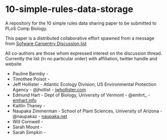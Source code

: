 # 10-simple-rules-data-storage
A repository for the 10 simple rules data sharing paper to be submitted to PLoS Comp Biology. 

This paper is a distributed collaborative effort spawned from a message from [Sofware Carpentry Discussion list](http://lists.software-carpentry.org/mailman/listinfo/discuss_lists.software-carpentry.org)

All co-authors are those whom expressed interest on the discussion thread.  Currently the list (in no particular order) with affiliation, twitter handle and website

* Pauline Barmby - 
* Timothee Poisot -
* Jeff Hollister - Atlantic Ecology Division, US Environmental Protection Agency - @jhollist - [jwhollister.com](http://jwhollister.com)
* Edmund Hart - Dept of Biology, University of Vermont - @emhrt_ - [emhart.info](http://emhart.info) 
* Kaitlin Thaney - 
* Naupaka Zimmerman - School of Plant Sciences, University of Arizona - @naupakaz - [naupaka.net](http://naupaka.net)
* Will Cornwell - 
* Sarah Mount - 
* Sarah Simpkin - 


